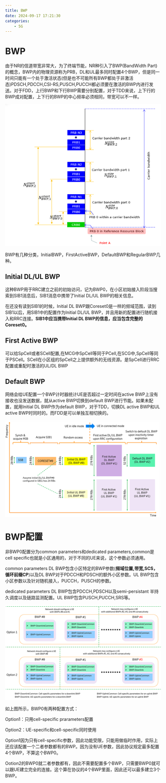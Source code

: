 ```yaml
---
title: BWP
date: 2024-09-17 17:21:30
categories:
    - 5G
---
```

# BWP

由于NR的信道带宽非常大，为了终端节能，NR种引入了BWP(BandWidth Part)的概念，BWP内的物理资源称为PRB，DL和UL最多同时配置4个BWP，但是同一时间只能有一个处于激活状态(但是也不可能所有BWP都处于非激活态)PDSCH,PDCCH,CSI-RS,PUSCH,PUCCH都必须要在激活的BWP内进行发送。对于FDD，上行BWP和下行BWP需要分别配置，对于TDD来说，上下行的BWP成对配置，上下行的BWP的中心频率必须相同，带宽可以不一样。

![20240917170904](https://raw.githubusercontent.com/gjhOVO/PicGo/main/PicGo/images20240917170904.png)



BWP有几种分类，InitialBWP，FirstActiveBWP，DefaultBWP和RegularBWP几种。

## Initial DL/UL BWP

这种BWP用于RRC建立之前的初始访问，记为BWP0，在小区初始接入阶段当搜索到SIB1消息后，SIB1消息中携带了Initial DL/UL BWP的相关信息。

在还没有读到SIB1的时候，Initial DL BWP跟Coreset0是一样的频域范围，读到SIB1以后，用SIB1中的配置作为Initial DL/UL BWP，并且用新的配置进行随机接入和RRC连接。**SIB1中应当携带Initial DL BWP的信息，应当包含完整的Coreset0。**

## First Active BWP

可以给SpCell或者SCell配置,在MCG中SpCell等同于PCell,在SCG中,SpCell等同于PSCell。SCell在小区组的SpCell之上提供额外的无线资源。是SpCell进行RRC配置或重配时激活的UL/DL BWP

## Default BWP

网络会给UE配置一个BWP计时器统计UE是否超过一定时间在active BWP上没有接收也没发送数据，就从active BWP切换到default BWP进行节能。如果未配置，就用Initial DL BWP作为default BWP，对于TDD，切换DL active BWP和UL active BWP时同时的。而FDD是可以单独互相切换的。

![20240917223853](https://raw.githubusercontent.com/gjhOVO/PicGo/main/PicGo/images20240917223853.png)

# BWP配置

非BWP0配置分为common parameters和dedicated parameters,common是cell specific也就是小区通用的，对于不同的UE来说，这个参数必须通用。

common parameters DL BWP包含小区特定的BWP参数(**频域位置,带宽,SCS，循环前缀CP**)以及DL BWP对于PDCCH和PDSCH的额外小区参数。UL BWP包含小区参数以及针对随机接入，PUCCH，PUSCH的参数。

dedicated parameters DL BWP包含PDCCH,PDSCH以及semi-persistant 半持久调度以及链路监测配置。UL BWP包含PUSCH,PUCCH,SRS等。

![20240917230932](https://raw.githubusercontent.com/gjhOVO/PicGo/main/PicGo/images20240917230932.png)

如上图所示，BWP0有两种配置方式：

Option1：只用cell-specific prarameters配置

Option2：UE-specific和cell-specific同时使用

Option1因为只有cell-specific参数，因此功能受限，只能用做临时作用，实际上还应该配置一个二者参数都有的BWP。因为没有UE参数，因此协议规定最多配置4个BWP，不算这个BWP0。

Ootion2的BWP0就二者参数都有，因此不需要配置多个BWP，只需要BWP0就可以跟UE建立完全的连接。这个算在协议的4个BWP里面，因此还可以最多建立3个BWP。
